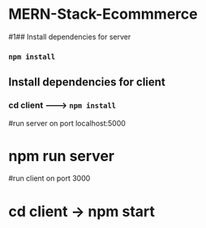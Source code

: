 # MERN-Stack-Ecommmerce
#1## Install dependencies for server 
### `npm install`

## Install dependencies for client
### cd client ---> `npm install`
#run server on port localhost:5000
# npm run server
#run client on port 3000
# cd client -> npm start
